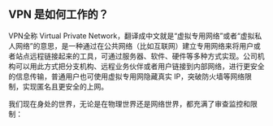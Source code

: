 ## VPN 是如何工作的？
VPN全称 Virtual Private Network，翻译成中文就是“虚拟专用网络”或者“虚拟私人网络”的意思，是一种通过在公共网络（比如互联网）建立专用网络来将用户或者站点远程链接起来的工具，可通过服务器、软件、硬件等多种方式实现。公司机构可以用此方式把分支机构、远程业务伙伴或者用户链接到内部网络，进行更安全的信息传输，普通用户也可使用虚拟专用网隐藏真实 IP，突破防火墙等网络限制，实现匿名且更安全的上网。

我们现在身处的世界，无论是在物理世界还是网络世界，都充满了审查监控和限制：
